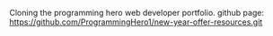 Cloning the programming hero web developer portfolio.
github page: https://github.com/ProgrammingHero1/new-year-offer-resources.git
